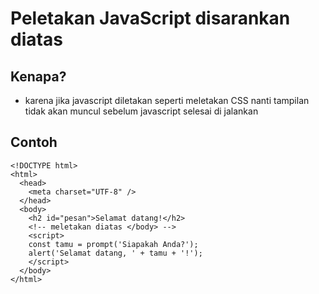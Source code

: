 # Peletakan JavaScript disarankan diatas </body>

## Kenapa?
- karena jika javascript diletakan seperti meletakan CSS nanti tampilan tidak akan muncul sebelum javascript selesai di jalankan

## Contoh 

```
<!DOCTYPE html>
<html>
  <head>
    <meta charset="UTF-8" />
  </head>
  <body>
    <h2 id="pesan">Selamat datang!</h2>
    <!-- meletakan diatas </body> -->
    <script>
    const tamu = prompt('Siapakah Anda?');
    alert('Selamat datang, ' + tamu + '!');
    </script>
  </body>
</html>
```